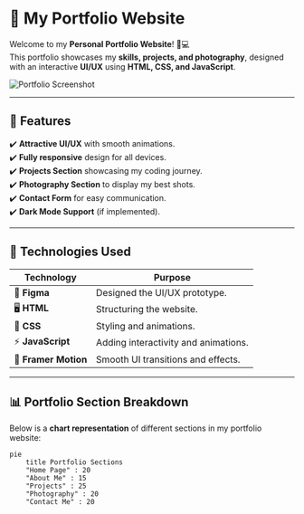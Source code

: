 # 🚀 My Portfolio Website

Welcome to my **Personal Portfolio Website**! 🎨💻  
This portfolio showcases my **skills, projects, and photography**, designed with an interactive **UI/UX** using **HTML, CSS, and JavaScript**.

![Portfolio Screenshot](https://res.cloudinary.com/dncosrakg/image/upload/v1740043528/jxwbolx3fi8e74zhny5p.png)  

---

## 📌 Features
✔️ **Attractive UI/UX** with smooth animations.  
✔️ **Fully responsive** design for all devices.  
✔️ **Projects Section** showcasing my coding journey.  
✔️ **Photography Section** to display my best shots.  
✔️ **Contact Form** for easy communication.  
✔️ **Dark Mode Support** (if implemented).  

---

## 🚀 Technologies Used
| Technology | Purpose |
|------------|---------|
| 🎨 **Figma** | Designed the UI/UX prototype. |
| 🖥️ **HTML** | Structuring the website. |
| 🎨 **CSS** | Styling and animations. |
| ⚡ **JavaScript** | Adding interactivity and animations. |
| 🔧 **Framer Motion** | Smooth UI transitions and effects. |

---

## 📊 Portfolio Section Breakdown
Below is a **chart representation** of different sections in my portfolio website:

```mermaid
pie
    title Portfolio Sections
    "Home Page" : 20
    "About Me" : 15
    "Projects" : 25
    "Photography" : 20
    "Contact Me" : 20

